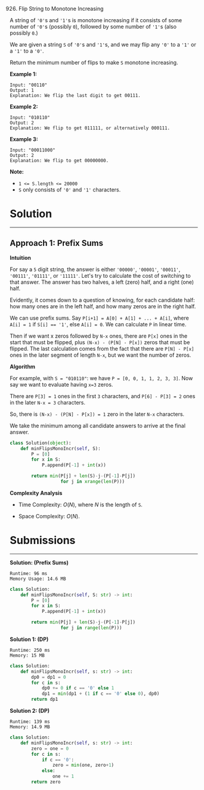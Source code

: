 926. Flip String to Monotone Increasing

A string of `'0'`s and `'1'`s is monotone increasing if it consists of some number of `'0'`s (possibly `0`), followed by some number of `'1'`s (also possibly `0`.)

We are given a string `S` of `'0'`s and `'1'`s, and we may flip any `'0'` to a `'1'` or a `'1'` to a `'0'`.

Return the minimum number of flips to make `S` monotone increasing.

 

**Example 1:**
```
Input: "00110"
Output: 1
Explanation: We flip the last digit to get 00111.
```

**Example 2:**
```
Input: "010110"
Output: 2
Explanation: We flip to get 011111, or alternatively 000111.
```

**Example 3:**
```
Input: "00011000"
Output: 2
Explanation: We flip to get 00000000.
```

**Note:**

* `1 <= S.length <= 20000`
* `S` only consists of `'0'` and `'1'` characters.

# Solution
---
## Approach 1: Prefix Sums
**Intuition**

For say a `5` digit string, the answer is either `'00000'`, `'00001'`, `'00011'`, `'00111'`, `'01111'`, or `'11111'`. Let's try to calculate the cost of switching to that answer. The answer has two halves, a left (zero) half, and a right (one) half.

Evidently, it comes down to a question of knowing, for each candidate half: how many ones are in the left half, and how many zeros are in the right half.

We can use prefix sums. Say `P[i+1] = A[0] + A[1] + ... + A[i]`, where `A[i] = 1` if `S[i] == '1'`, else `A[i] = 0`. We can calculate `P` in linear time.

Then if we want x zeros followed by `N-x` ones, there are `P[x]` ones in the start that must be flipped, plus `(N-x) - (P[N] - P[x])` zeros that must be flipped. The last calculation comes from the fact that there are `P[N] - P[x]` ones in the later segment of length `N-x`, but we want the number of zeros.

**Algorithm**

For example, with `S = "010110"`: we have `P = [0, 0, 1, 1, 2, 3, 3]`. Now say we want to evaluate having `x=3` zeros.

There are `P[3] = 1` ones in the first `3` characters, and `P[6] - P[3] = 2` ones in the later `N-x = 3` characters.

So, there is `(N-x) - (P[N] - P[x]) = 1` zero in the later `N-x` characters.

We take the minimum among all candidate answers to arrive at the final answer.

```python
class Solution(object):
    def minFlipsMonoIncr(self, S):
        P = [0]
        for x in S:
            P.append(P[-1] + int(x))

        return min(P[j] + len(S)-j-(P[-1]-P[j])
                   for j in xrange(len(P)))
```

**Complexity Analysis**

* Time Complexity: $O(N)$, where $N$ is the length of `S`.

* Space Complexity: $O(N)$.

# Submissions
---
**Solution: (Prefix Sums)**
```
Runtime: 96 ms
Memory Usage: 14.6 MB
```
```python
class Solution:
    def minFlipsMonoIncr(self, S: str) -> int:
        P = [0]
        for x in S:
            P.append(P[-1] + int(x))

        return min(P[j] + len(S)-j-(P[-1]-P[j])
                   for j in range(len(P)))
```

**Solution 1: (DP)**
```
Runtime: 250 ms
Memory: 15 MB
```
```python
class Solution:
    def minFlipsMonoIncr(self, s: str) -> int:
        dp0 = dp1 = 0
        for c in s:
            dp0 += 0 if c == '0' else 1
            dp1 = min(dp1 + (1 if c == '0' else 0), dp0)
        return dp1
```

**Solution 2: (DP)**
```
Runtime: 139 ms
Memory: 14.9 MB
```
```python
class Solution:
    def minFlipsMonoIncr(self, s: str) -> int:
        zero = one = 0
        for c in s:
            if c == '0':
                zero = min(one, zero+1)
            else:
                one += 1
        return zero
```
